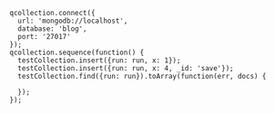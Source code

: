     
    qcollection.connect({
      url: 'mongodb://localhost',
      database: 'blog',
      port: '27017'
    });
    qcollection.sequence(function() {
      testCollection.insert({run: run, x: 1});
      testCollection.insert({run: run, x: 4, _id: 'save'});
      testCollection.find({run: run}).toArray(function(err, docs) {
      
      });
    });
    

